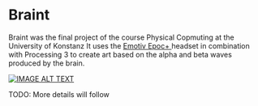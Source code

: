 # Braint

Braint was the final project of the course Physical Copmuting at the University of Konstanz
It uses the <a href="https://www.emotiv.com/">Emotiv Epoc+ </a> headset in combination with Processing 3 to create art based on the alpha and beta waves produced by the brain.


[![IMAGE ALT TEXT](http://img.youtube.com/vi/oTX_HQzi9Gs/0.jpg)](http://www.youtube.com/watch?v=oTX_HQzi9Gs "Video Title")

TODO: More details will follow
